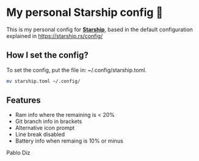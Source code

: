 # My personal Starship config 🚀

This is my personal config for [**Starship**](https://starship.rs/), based in the default configuration explained in https://starship.rs/config/
 
## How I set the config?
To set the config, put the file in: ~/.config/starship.toml.

```sh
mv starship.toml ~/.config/
```

## Features
- Ram info where the remaining is < 20%
- Git branch info in brackets
- Alternative icon prompt
- Line break disabled
- Battery info when remaing is 10% or minus

Pablo Diz
